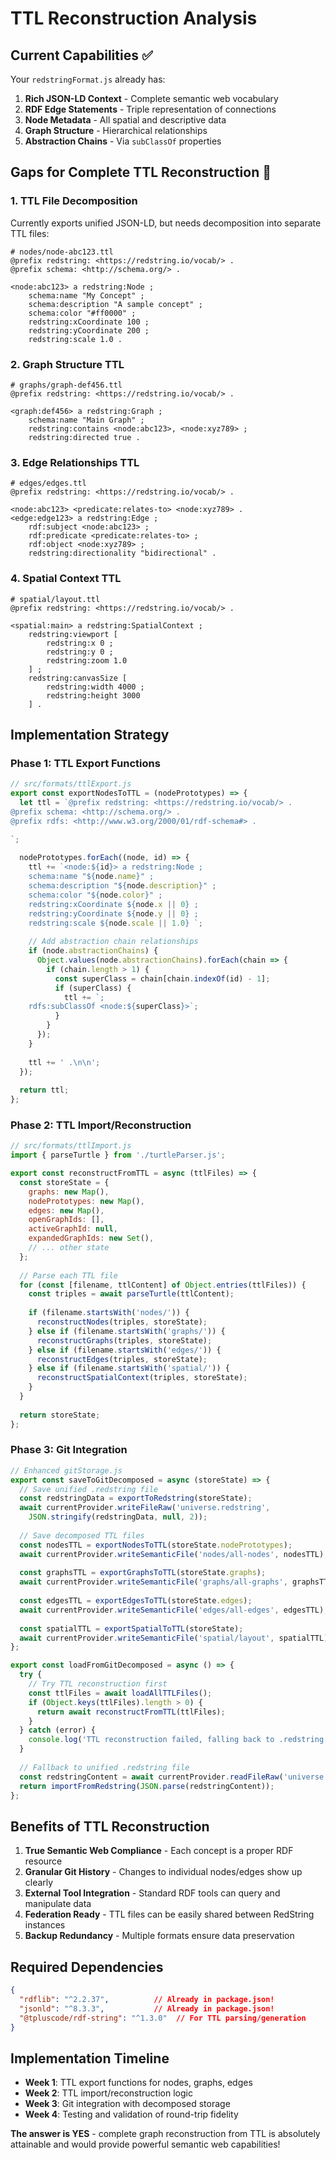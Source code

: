 # TTL Reconstruction Analysis

## Current Capabilities ✅

Your `redstringFormat.js` already has:

1. **Rich JSON-LD Context** - Complete semantic web vocabulary
2. **RDF Edge Statements** - Triple representation of connections  
3. **Node Metadata** - All spatial and descriptive data
4. **Graph Structure** - Hierarchical relationships
5. **Abstraction Chains** - Via `subClassOf` properties

## Gaps for Complete TTL Reconstruction 🔄

### 1. TTL File Decomposition
Currently exports unified JSON-LD, but needs decomposition into separate TTL files:

```turtle
# nodes/node-abc123.ttl
@prefix redstring: <https://redstring.io/vocab/> .
@prefix schema: <http://schema.org/> .

<node:abc123> a redstring:Node ;
    schema:name "My Concept" ;
    schema:description "A sample concept" ;
    schema:color "#ff0000" ;
    redstring:xCoordinate 100 ;
    redstring:yCoordinate 200 ;
    redstring:scale 1.0 .
```

### 2. Graph Structure TTL
```turtle
# graphs/graph-def456.ttl  
@prefix redstring: <https://redstring.io/vocab/> .

<graph:def456> a redstring:Graph ;
    schema:name "Main Graph" ;
    redstring:contains <node:abc123>, <node:xyz789> ;
    redstring:directed true .
```

### 3. Edge Relationships TTL
```turtle
# edges/edges.ttl
@prefix redstring: <https://redstring.io/vocab/> .

<node:abc123> <predicate:relates-to> <node:xyz789> .
<edge:edge123> a redstring:Edge ;
    rdf:subject <node:abc123> ;
    rdf:predicate <predicate:relates-to> ;
    rdf:object <node:xyz789> ;
    redstring:directionality "bidirectional" .
```

### 4. Spatial Context TTL
```turtle
# spatial/layout.ttl
@prefix redstring: <https://redstring.io/vocab/> .

<spatial:main> a redstring:SpatialContext ;
    redstring:viewport [ 
        redstring:x 0 ;
        redstring:y 0 ;
        redstring:zoom 1.0 
    ] ;
    redstring:canvasSize [
        redstring:width 4000 ;
        redstring:height 3000 
    ] .
```

## Implementation Strategy

### Phase 1: TTL Export Functions
```javascript
// src/formats/ttlExport.js
export const exportNodesToTTL = (nodePrototypes) => {
  let ttl = `@prefix redstring: <https://redstring.io/vocab/> .
@prefix schema: <http://schema.org/> .
@prefix rdfs: <http://www.w3.org/2000/01/rdf-schema#> .

`;
  
  nodePrototypes.forEach((node, id) => {
    ttl += `<node:${id}> a redstring:Node ;
    schema:name "${node.name}" ;
    schema:description "${node.description}" ;
    schema:color "${node.color}" ;
    redstring:xCoordinate ${node.x || 0} ;
    redstring:yCoordinate ${node.y || 0} ;
    redstring:scale ${node.scale || 1.0} `;
    
    // Add abstraction chain relationships
    if (node.abstractionChains) {
      Object.values(node.abstractionChains).forEach(chain => {
        if (chain.length > 1) {
          const superClass = chain[chain.indexOf(id) - 1];
          if (superClass) {
            ttl += `;
    rdfs:subClassOf <node:${superClass}>`;
          }
        }
      });
    }
    
    ttl += ' .\n\n';
  });
  
  return ttl;
};
```

### Phase 2: TTL Import/Reconstruction
```javascript
// src/formats/ttlImport.js
import { parseTurtle } from './turtleParser.js';

export const reconstructFromTTL = async (ttlFiles) => {
  const storeState = {
    graphs: new Map(),
    nodePrototypes: new Map(),
    edges: new Map(),
    openGraphIds: [],
    activeGraphId: null,
    expandedGraphIds: new Set(),
    // ... other state
  };
  
  // Parse each TTL file
  for (const [filename, ttlContent] of Object.entries(ttlFiles)) {
    const triples = await parseTurtle(ttlContent);
    
    if (filename.startsWith('nodes/')) {
      reconstructNodes(triples, storeState);
    } else if (filename.startsWith('graphs/')) {
      reconstructGraphs(triples, storeState);
    } else if (filename.startsWith('edges/')) {
      reconstructEdges(triples, storeState);
    } else if (filename.startsWith('spatial/')) {
      reconstructSpatialContext(triples, storeState);
    }
  }
  
  return storeState;
};
```

### Phase 3: Git Integration
```javascript
// Enhanced gitStorage.js
export const saveToGitDecomposed = async (storeState) => {
  // Save unified .redstring file
  const redstringData = exportToRedstring(storeState);
  await currentProvider.writeFileRaw('universe.redstring', 
    JSON.stringify(redstringData, null, 2));
  
  // Save decomposed TTL files
  const nodesTTL = exportNodesToTTL(storeState.nodePrototypes);
  await currentProvider.writeSemanticFile('nodes/all-nodes', nodesTTL);
  
  const graphsTTL = exportGraphsToTTL(storeState.graphs);
  await currentProvider.writeSemanticFile('graphs/all-graphs', graphsTTL);
  
  const edgesTTL = exportEdgesToTTL(storeState.edges);
  await currentProvider.writeSemanticFile('edges/all-edges', edgesTTL);
  
  const spatialTTL = exportSpatialToTTL(storeState);
  await currentProvider.writeSemanticFile('spatial/layout', spatialTTL);
};

export const loadFromGitDecomposed = async () => {
  try {
    // Try TTL reconstruction first
    const ttlFiles = await loadAllTTLFiles();
    if (Object.keys(ttlFiles).length > 0) {
      return await reconstructFromTTL(ttlFiles);
    }
  } catch (error) {
    console.log('TTL reconstruction failed, falling back to .redstring file');
  }
  
  // Fallback to unified .redstring file
  const redstringContent = await currentProvider.readFileRaw('universe.redstring');
  return importFromRedstring(JSON.parse(redstringContent));
};
```

## Benefits of TTL Reconstruction

1. **True Semantic Web Compliance** - Each concept is a proper RDF resource
2. **Granular Git History** - Changes to individual nodes/edges show up clearly
3. **External Tool Integration** - Standard RDF tools can query and manipulate data  
4. **Federation Ready** - TTL files can be easily shared between RedString instances
5. **Backup Redundancy** - Multiple formats ensure data preservation

## Required Dependencies

```json
{
  "rdflib": "^2.2.37",          // Already in package.json!
  "jsonld": "^8.3.3",           // Already in package.json!
  "@tpluscode/rdf-string": "^1.3.0"  // For TTL parsing/generation
}
```

## Implementation Timeline

- **Week 1**: TTL export functions for nodes, graphs, edges
- **Week 2**: TTL import/reconstruction logic  
- **Week 3**: Git integration with decomposed storage
- **Week 4**: Testing and validation of round-trip fidelity

**The answer is YES** - complete graph reconstruction from TTL is absolutely attainable and would provide powerful semantic web capabilities!